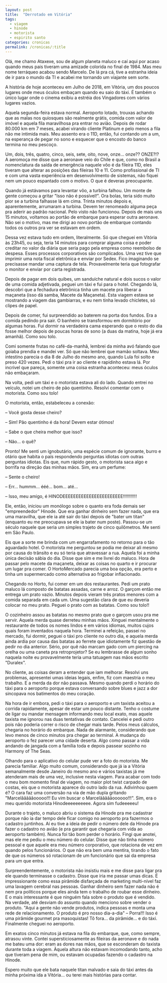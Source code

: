 ```yaml
---
layout: post
title:  "Derrotado em Vitória"
tags:
  - viagem
  - hinode
  - motorista
  - espirito santo
categories: cronicas
permalink: /cronicas/:title
---
```


Olá, me chamo Ataxexe, sou de algum planeta maluco e caí aqui por acaso quando meus pais tiveram uma amizade colorida no final de 1984. Mas meu nome terráqueo acabou sendo Marcelo. De lá pra cá, tive a estranha ideia de ir para o mundo da TI e acabei me tornando um viajante sem sorte.

A história de hoje aconteceu em Julho de 2018, em Vitória, um dos poucos lugares onde meus óculos embaçam quando eu saio do táxi. É também o único lugar onde o cinema exibiu a estréia dos Vingadores com vários lugares vazios.

Aquela segunda-feira estava normal. Aeroporto lotado, trouxas achando que as malas nos quiosques são realmente grátis, comida com valor de imóvel e aquela fila maravilhosa pra entrar no avião. Depois de rodar 80.000 km em 7 meses, acabei virando cliente Platinum e pelo menos a fila não me intimida mais. Meu assento era o 11D, então, fui contando um a um, na esperança de pegar no sono e esquecer que o encosto do banco termina no meu pescoço.

Um, dois, três, quatro, cinco, seis, sete, oito, nove, onze... onze?? ONZE?!? A aeromoça me disse que a aeronave veio do Chile e que, como no Brasil a nomenclatura da saída de emergência naquele vôo é da fileira 11D, eles tiveram que alterar as posições das fileiras 10 e 11. Como profissional de TI e com uma vasta experiência em desenvolvimento de sistemas, não fiquei nem um pouco espantado com o motivo. O que é deveras preocupante.

Quando já estávamos para levantar vôo, a turbina falhou. Um monte de gente começou a gritar "Isso não é possível!". Ora bolas, teria sido muito pior se a turbina falhasse lá em cima. Trinta minutos depois e, aparentemente, arrumaram a turbina. Devem ter renomeado alguma peça pra aderir ao padrão nacional. Pelo visto não funcionou. Depois de mais uns 15 minutos, voltamos ao portão de embarque para esperar outra aeronave. Não sei o motivo, mas me dirigi ao novo portão de embarque contando todos os outros pra ver se estavam em ordem.

Dessa vez estava tudo em ordem, literalmente. Só que cheguei em Vitória às 23h45, ou seja, teria 14 minutos para comprar alguma coisa e poder creditar no valor da diária que seria pago pela empresa como reembolso de despesa. Esses processos corporativos são complicados. Uma vez tive que imprimir uma nota fiscal eletrônica e enviar por Sedex. Fico imaginando se precisasse mandar uma captura de tela. Provavelmente teria que fotografar o monitor e enviar por carta registrada.

Depois de pagar em dois quibes, um sanduíche natural e dois sucos o valor de uma comida adjetivada, peguei um táxi e fui para o hotel. Chegando lá, descobri que a fechadura eletrônica tinha um macete pra liberar a maçaneta (isso dá samba, Macete da Maçaneta). Esta viagem estava se mostrando a viagem das gambiarras, e eu nem tinha levado chicletes, só clipes de papel.

Depois de comer, fui surpreendido ao baterem na porta dos fundos. Era a comida pedindo pra sair. O banheiro se transformou em dormitório por algumas horas. Fui dormir na verdadeira cama esperando que o resto do dia fosse melhor depois de poucas horas de sono (a duas da matina, hoje já era amanhã). Como sou tolo.

Comi somente frutas no café-da-manhã, lembrei da minha avó falando que goiaba prendia e mandei ver. Só que não lembrei que mamão soltava. Meu intestino parecia o dia 8 de Julho do mesmo ano, quando Lula foi solto e preso 420 vezes. Pedi o táxi pra ir ao cliente e rapidinho estava lá. Por incrível que pareça, somente uma coisa estranha aconteceu: meus óculos não embaçaram.

Na volta, pedi um táxi e o motorista estava ali do lado. Quando entrei no veículo, notei um cheiro de pão quentinho. Resolvi comentar com o motorista. Como sou tolo!

O motorista, então, estabeleceu a conexão:

– Você gosta desse cheiro?

– Sim! Pão quentinho é da hora! Devem estar ótimos!

– Sabe o que cheira melhor que isso?

– Não... o quê?

Pronto! Me senti um ignobutário, uma espécie comum de ignorante, burro e otário que habita o país respondendo perguntas idiotas com outras perguntas idiotas. Eis que, num rápido gesto, o motorista saca algo e borrifa na direção das minhas mãos. Sim, era um perfume:

– Sente o cheiro!

– Err... hummm... ééé... bom... até...

– Isso, meu amigo, é HINODEEEEEEEEEEEEEEEEEEEEEEE!!!!!!!!!!!

Ele, então, iniciou um monólogo sobre o quanto era foda demais ser "empreendedor" Hinode. Que era ganhar dinheiro sem fazer nada, que era uma maravilha, que ele ia até sair do táxi depois de "bater um titan" (enquanto eu me preocupava se ele ia bater num poste). Passou-se um século naquele que seria um simples trajeto de cinco quilômetros. Me senti em São Paulo.

Eis que a sorte me brinda com um engarrafamento no retorno para o tão aguardado hotel. O motorista me perguntou se podia me deixar ali mesmo por causa do trânsito e eu só teria que atravessar a rua. Aquela foi a minha única decisão sábia do dia. Disse que sim e me livrei do maluco. Hora de passar pelo macete da maçaneta, deixar as coisas no quarto e ir procurar um lugar pra comer. O HortoMercado parecia uma boa opção, era perto e tinha um supermercado como alternativa ao frigobar inflacionado.

Chegando no Horto, fui comer em um dos restaurantes. Pedi um prato maluco lá composto de batatas assadas, carne e arroz. O garçom então me entrega um prato vazio. Minutos depois vieram três pratos menores com a comida separada em cada um. Uma sugestão clara de que eu deveria colocar no meu prato. Peguei o prato com as batatas. Como sou tolo!!

O cozinheiro assou as batatas no mesmo prato que o garçom usou pra me servir. Aquela merda quase derreteu minhas mãos. Xinguei mentalmente o restaurante de todos os nomes lindos e em vários idiomas, muitos cujos quais foram inventados naquela hora. Terminei a refeição, passei no mercado, fui dormir, peguei o táxi pro cliente no outro dia, e aquela merda ainda ardia por causa das batatas ao ferrete que idiotamente fiz questão de pedir no dia anterior. Sério, por quê não marcam gado com um piercing na orelha ou uma caneta pra retroprojetor? Se eu lembrasse de algum sonho naquela noite eu provavelmente teria uma tatuagem nas mãos escrito "Duralex".

No cliente, as coisas deram a entender que iam melhorar. Resolvi uns problemas, apresentei umas ideias legais, enfim, fiz com maestria o meu trabalho. E a merda da dor não passava. Mesmo quando perdi o horário do táxi para o aeroporto porque estava conversando sobre blues e jazz a dor sincopava nos batimentos do meu coração.

Na hora de ir embora, pedi o táxi para o aeroporto e um taxista aceitou a corrida rapidamente, apesar de estar um pouco distante. Tenho o costume de ligar ou mandar mensagem informando meu local exato, mas aquele taxista me ignorou nas duas tentativas de contato. Cancelei e pedi outro pois não poderia correr o risco de chegar mais tarde. Pelos meus cálculos, chegaria no horário do embarque. Nada de alarmante, considerando que levo menos de cinco minutos pra chegar ao terminal. A mudança do aeroporto o fez parecer uma cidade deserta. Algo como passar a vida andando de jangada com a família toda e depois passear sozinho no Harmony of The Seas.

Olhando para o aplicativo do celular pude ver a foto do motorista. Me parecia familiar. Algo muito comum, considerando que já ia a Vitória semanalmente desde Janeiro do mesmo ano e vários taxistas já me atenderam mais de uma vez, inclusive nesta viagem. Para acabar com todo o meu bom momento final de viagem, no maior plot twist carpado de costas, eis que o motorista aparece do outro lado da rua. Adivinhou quem é? O cara faz uma conversão na via de mão dupla gritando "Marcelãããããooooo!!! Eu vim buscar o Marcelãããããoooooo!!!". Sim, era o meu querido motorista Hinodeeeeeeeeee. Agora sim fudeeeeeu!

Durante o trajeto, o maluco abriu o sistema da Hinode pra me cadastrar porque não ia dar tempo dele ficar comigo no aeroporto pra fazermos o cadastro juntinhos. Aí eu tive a ideia de pedir o número dele da Hinode pra fazer o cadastro no avião (e pra garantir que chegaria com vida ao aeroporto também). Nunca foi tão bom perder o horário. Fingi que anotei, mas ele me pediu o meu número do celular. Disse que não tinha número pessoal e que aquele era meu número corporativo, que rotaciona de vez em quando pelos funcionários. O que não era bem uma mentira, tirando o fato de que os números só rotacionam de um funcionário que sai da empresa para um que entra.

Surpreendentemente, o motorista não insistiu mais e me disse para ligar pra ele quando terminasse o cadastro. Disse que iria me passar umas dicas. É impressionante como essa pirâmide disfarçada de marketing multi-nível faz uma lavagem cerebral nas pessoas. Ganhar dinheiro sem fazer nada não é nem pra políticos porque eles ainda tem o trabalho de roubar esse dinheiro. E o mais interessante é que ninguém fala sobre o produto que é vendido. Na verdade, até desviam do assunto quando menciono sobre vender o produto. "Aqui a gente não vende produtos, indica pessoas e monta uma rede de relacionamento. O produto é pro nosso dia-a-dia" – Porra!!! Isso é uma pirâmide gourmet pra masoquistas! Tô fora... da pirâmide... e do táxi. Finalmente cheguei no aeroporto.

Em exatos cinco minutos já estava na fila do embarque, que, como sempre, atrasou vinte. Contei supersticiosamente as fileiras da aeronave e do nada me bateu uma dor: eram as dores nas mãos, que se esconderam do taxista durante toda a viagem. Àquela altura não estavam incomodando tanto, acho que tiveram pena de mim, ou estavam ocupadas fazendo o cadastro na Hinode.

Espero muito que ele bata naquele titan malvado e saia do táxi antes da minha próxima ida a Vitória... ou terei mais histórias para contar.